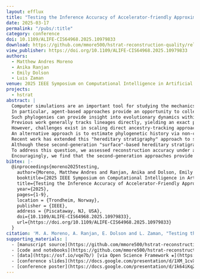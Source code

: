 ```yaml
---
layout: efflux
title: "Testing the Inference Accuracy of Accelerator-friendly Approximate Phylogeny Tracking"
date: 2025-03-17
permalink: "/pubs/:title"
category: conference
doi: 10.1109/ALIFE-CIS64968.2025.10979833
download: https://github.com/mmore500/hstrat-reconstruction-quality/releases/download/v1.1.0/2024390545.pdf
view_publisher: https://doi.org/10.1109/ALIFE-CIS64968.2025.10979833
authors:
  - Matthew Andres Moreno
  - Anika Ranjan
  - Emily Dolson
  - Luis Zaman
venue: 2025 IEEE Symposium on Computational Intelligence in Artificial Life and Cooperative Intelligent Systems
projects:
  - hstrat
abstract: |
  Computer simulations are an important tool for studying the mechanics of biological evolution.
  In particular, agent-based approaches provide an opportunity to collect high-quality records of ancestry relationships.
  Such phylogenies can provide insight into evolutionary dynamics within these simulations.
  Previous work generally tracks lineages directly, yielding an exact phylogenetic record of evolutionary history.
  However, challenges exist in scaling direct ancestry-tracking approaches to highly-distributed, many-processor evolution *in silico*.
  An alternative approach is to estimate phylogenetic history via non-coding annotations on digital genomes, akin to how bioinformaticians build phylogenies by assessing genetic similarities between organisms.
  Recent work has extended this "hereditary stratigraphy" approach to support powerful hardware accelerator platforms, such as the Cerebras Wafer-Scale Engine.
  Although these second-generation "surface"-based hereditary stratigraphy algorithms have demonstrated order-of-magnitude speedups over first-generation "column"-based algorithms, it remains unknown how they impact the accuracy of reconstructed phylogenies.
  To address this question, we assessed reconstruction accuracy under alternative configurations across a matrix of evolutionary conditions varying in selection pressure, spatial structure, and ecological dynamics.
  Encouragingly, we find that the second-generation approaches provide higher reconstruction quality across most surveyed conditions.
bibtex: |-
  @inproceedings{moreno2025testing,
    author={Moreno, Matthew Andres and Ranjan, Anika and Dolson, Emily and Zaman, Luis},
    booktitle={2025 IEEE Symposium on Computational Intelligence in Artificial Life and Cooperative Intelligent Systems (ALIFE-CIS)},
    title={Testing the Inference Accuracy of Accelerator-Friendly Approximate Phylogeny Tracking},
    year={2025},
    pages={1-9},
    location = {Trondheim, Norway},
    publisher = {IEEE},
    address = {Piscataway, NJ, USA},
    doi={10.1109/ALIFE-CIS64968.2025.10979833},
    url={https://doi.org/10.1109/ALIFE-CIS64968.2025.10979833}
  }
citation: 'M. A. Moreno, A. Ranjan, E. Dolson and L. Zaman, "Testing the Inference Accuracy of Accelerator-Friendly Approximate Phylogeny Tracking," 2025 IEEE Symposium on Computational Intelligence in Artificial Life and Cooperative Intelligent Systems (ALIFE-CIS), Trondheim, Norway, 2025, pp. 1-9, doi: 10.1109/ALIFE-CIS64968.2025.10979833.'
supporting_materials: |
  - [manuscript source](https://github.com/mmore500/hstrat-reconstruction-quality/) [via GitHub <i class="icon-github-1"></i>](https://github.com/)
  - [code and notebooks](https://github.com/mmore500/hstrat-reconstruction-quality/) [via GitHub <i class="icon-github-1"></i>](https://github.com/)
  - [data](https://osf.io/vqe7b/) [via Open Science Framework ❋](https://osf.io)
  - [conference slides](https://docs.google.com/presentation/d/1XM_1cvXs6pVYpKzuTeSV8r_rLwNHncmAg3Jye4AjcjA) [via Google Slides](https://workspace.google.com/products/slides/)
  - [conference poster](https://docs.google.com/presentation/d/1k64iKqZsmsxi7gqmG1uR_9eLlG5M-T-sg5AJ0ras5cY) [via Google Slides](https://workspace.google.com/products/slides/)
---
```


